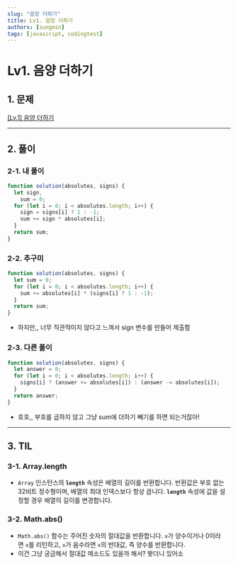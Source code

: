 ```yaml
---
slug: "음양 더하기"
title: Lv1. 음양 더하기
authors: [sungmin]
tags: [javascript, codingtest]
---
```


# **Lv1. 음양 더하기**

## 1. 문제

[[Lv.1] 음양 더하기](https://school.programmers.co.kr/learn/courses/30/lessons/76501)

---

## 2. 풀이

### 2-1. 내 풀이

```jsx
function solution(absolutes, signs) {
  let sign,
    sum = 0;
  for (let i = 0; i < absolutes.length; i++) {
    sign = signs[i] ? 1 : -1;
    sum += sign * absolutes[i];
  }
  return sum;
}
```

### 2-2. 추구미

```jsx
function solution(absolutes, signs) {
  let sum = 0;
  for (let i = 0; i < absolutes.length; i++) {
    sum += absolutes[i] * (signs[i] ? 1 : -1);
  }
  return sum;
}
```

- 하지만,, 너무 직관적이지 않다고 느껴서 sign 변수를 만들어 제출함

### 2-3. 다른 풀이

```jsx
function solution(absolutes, signs) {
  let answer = 0;
  for (let i = 0; i < absolutes.length; i++) {
    signs[i] ? (answer += absolutes[i]) : (answer -= absolutes[i]);
  }
  return answer;
}
```

- 호호,, 부호를 곱하지 않고 그냥 sum에 더하기 빼기를 하면 되는거잖아!

---

## 3. TIL

### 3-1. **Array.length**

- `Array` 인스턴스의 **`length`** 속성은 배열의 길이를 반환합니다. 반환값은 부호 없는 32비트 정수형이며, 배열의 최대 인덱스보다 항상 큽니다. **`length`** 속성에 값을 설정할 경우 배열의 길이를 변경합니다.

### 3-2. **Math.abs()**

- `Math.abs()` 함수는 주어진 숫자의 절대값을 반환합니다. `x`가 양수이거나 0이라면 `x`를 리턴하고, `x`가 음수라면 `x`의 반대값, 즉 양수를 반환합니다.
- 이건 그냥 궁금해서 절대값 메소드도 있을까 해서? 봣더니 있어소
